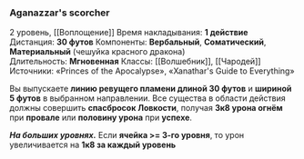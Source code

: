 ### Aganazzar's scorcher

2 уровень, [[Воплощение]]
Время накладывания: **1 действие**
Дистанция: **30 футов**
Компоненты: **Вербальный**, **Соматический**, **Материальный** (чешуйка красного дракона)
Длительность: **Мгновенная**
Классы: [[Волшебник]], [[Чародей]]
Источники: «Princes of the Apocalypse», «Xanathar's Guide to Everything»

Вы выпускаете **линию ревущего пламени длиной 30 футов** и **шириной 5 футов** в выбранном направлении. Все существа в области действия должны совершить **спасбросок Ловкости**, получая **3к8 урона огнём** при **провале** или **половину урона** при **успехе**.

**_На больших уровнях._** Если **ячейка >= 3-го уровня**, то урон увеличивается на **1к8 за каждый уровень**